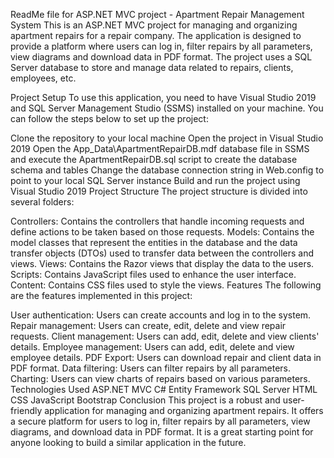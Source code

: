 ReadMe file for ASP.NET MVC project - Apartment Repair Management System
This is an ASP.NET MVC project for managing and organizing apartment repairs for a repair company. The application is designed to provide a platform where users can log in, filter repairs by all parameters, view diagrams and download data in PDF format. The project uses a SQL Server database to store and manage data related to repairs, clients, employees, etc.

Project Setup
To use this application, you need to have Visual Studio 2019 and SQL Server Management Studio (SSMS) installed on your machine. You can follow the steps below to set up the project:

Clone the repository to your local machine
Open the project in Visual Studio 2019
Open the App_Data\ApartmentRepairDB.mdf database file in SSMS and execute the ApartmentRepairDB.sql script to create the database schema and tables
Change the database connection string in Web.config to point to your local SQL Server instance
Build and run the project using Visual Studio 2019
Project Structure
The project structure is divided into several folders:

Controllers: Contains the controllers that handle incoming requests and define actions to be taken based on those requests.
Models: Contains the model classes that represent the entities in the database and the data transfer objects (DTOs) used to transfer data between the controllers and views.
Views: Contains the Razor views that display the data to the users.
Scripts: Contains JavaScript files used to enhance the user interface.
Content: Contains CSS files used to style the views.
Features
The following are the features implemented in this project:

User authentication: Users can create accounts and log in to the system.
Repair management: Users can create, edit, delete and view repair requests.
Client management: Users can add, edit, delete and view clients' details.
Employee management: Users can add, edit, delete and view employee details.
PDF Export: Users can download repair and client data in PDF format.
Data filtering: Users can filter repairs by all parameters.
Charting: Users can view charts of repairs based on various parameters.
Technologies Used
ASP.NET MVC
C#
Entity Framework
SQL Server
HTML
CSS
JavaScript
Bootstrap
Conclusion
This project is a robust and user-friendly application for managing and organizing apartment repairs. It offers a secure platform for users to log in, filter repairs by all parameters, view diagrams, and download data in PDF format. It is a great starting point for anyone looking to build a similar application in the future.
